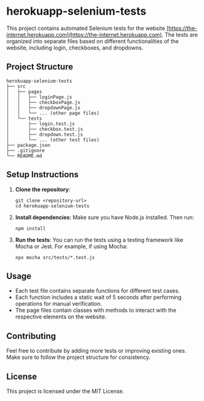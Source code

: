 # herokuapp-selenium-tests

This project contains automated Selenium tests for the website [https://the-internet.herokuapp.com](https://the-internet.herokuapp.com). The tests are organized into separate files based on different functionalities of the website, including login, checkboxes, and dropdowns.

## Project Structure

```
herokuapp-selenium-tests
├── src
│   ├── pages
│   │   ├── loginPage.js
│   │   ├── checkboxPage.js
│   │   ├── dropdownPage.js
│   │   └── ... (other page files)
│   └── tests
│       ├── login.test.js
│       ├── checkbox.test.js
│       ├── dropdown.test.js
│       └── ... (other test files)
├── package.json
├── .gitignore
└── README.md
```

## Setup Instructions

1. **Clone the repository**:
   ```
   git clone <repository-url>
   cd herokuapp-selenium-tests
   ```

2. **Install dependencies**:
   Make sure you have Node.js installed. Then run:
   ```
   npm install
   ```

3. **Run the tests**:
   You can run the tests using a testing framework like Mocha or Jest. For example, if using Mocha:
   ```
   npx mocha src/tests/*.test.js
   ```

## Usage

- Each test file contains separate functions for different test cases.
- Each function includes a static wait of 5 seconds after performing operations for manual verification.
- The page files contain classes with methods to interact with the respective elements on the website.

## Contributing

Feel free to contribute by adding more tests or improving existing ones. Make sure to follow the project structure for consistency.

## License

This project is licensed under the MIT License.